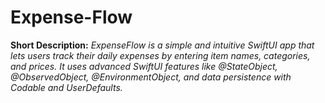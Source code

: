 # Expense-Flow
**Short Description:**  *ExpenseFlow is a simple and intuitive SwiftUI app that lets users track their daily expenses by entering item names, categories, and prices. It uses advanced SwiftUI features like @StateObject, @ObservedObject, @EnvironmentObject, and data persistence with Codable and UserDefaults.*

